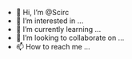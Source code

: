 - 👋 Hi, I’m @Scirc
- 👀 I’m interested in ...
- 🌱 I’m currently learning ...
- 💞️ I’m looking to collaborate on ...
- 📫 How to reach me ...

<!---
Scirc/Scirc is a ✨ special ✨ repository because its `README.md` (this file) appears on your GitHub profile.
You can click the Preview link to take a look at your changes.
--->
